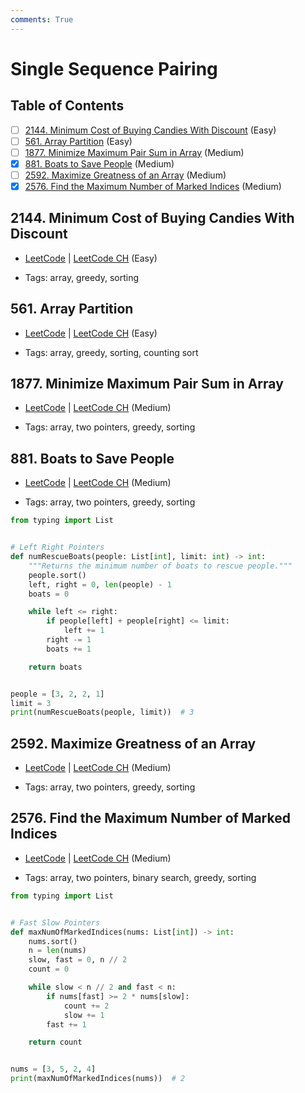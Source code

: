 ```yaml
---
comments: True
---
```


# Single Sequence Pairing

## Table of Contents

- [ ] [2144. Minimum Cost of Buying Candies With Discount](https://leetcode.cn/problems/minimum-cost-of-buying-candies-with-discount/) (Easy)
- [ ] [561. Array Partition](https://leetcode.cn/problems/array-partition/) (Easy)
- [ ] [1877. Minimize Maximum Pair Sum in Array](https://leetcode.cn/problems/minimize-maximum-pair-sum-in-array/) (Medium)
- [x] [881. Boats to Save People](https://leetcode.cn/problems/boats-to-save-people/) (Medium)
- [ ] [2592. Maximize Greatness of an Array](https://leetcode.cn/problems/maximize-greatness-of-an-array/) (Medium)
- [x] [2576. Find the Maximum Number of Marked Indices](https://leetcode.cn/problems/find-the-maximum-number-of-marked-indices/) (Medium)

## 2144. Minimum Cost of Buying Candies With Discount

-   [LeetCode](https://leetcode.com/problems/minimum-cost-of-buying-candies-with-discount/) | [LeetCode CH](https://leetcode.cn/problems/minimum-cost-of-buying-candies-with-discount/) (Easy)

-   Tags: array, greedy, sorting
## 561. Array Partition

-   [LeetCode](https://leetcode.com/problems/array-partition/) | [LeetCode CH](https://leetcode.cn/problems/array-partition/) (Easy)

-   Tags: array, greedy, sorting, counting sort
## 1877. Minimize Maximum Pair Sum in Array

-   [LeetCode](https://leetcode.com/problems/minimize-maximum-pair-sum-in-array/) | [LeetCode CH](https://leetcode.cn/problems/minimize-maximum-pair-sum-in-array/) (Medium)

-   Tags: array, two pointers, greedy, sorting
## 881. Boats to Save People

-   [LeetCode](https://leetcode.com/problems/boats-to-save-people/) | [LeetCode CH](https://leetcode.cn/problems/boats-to-save-people/) (Medium)

-   Tags: array, two pointers, greedy, sorting
```python title="881. Boats to Save People - Python Solution"
from typing import List


# Left Right Pointers
def numRescueBoats(people: List[int], limit: int) -> int:
    """Returns the minimum number of boats to rescue people."""
    people.sort()
    left, right = 0, len(people) - 1
    boats = 0

    while left <= right:
        if people[left] + people[right] <= limit:
            left += 1
        right -= 1
        boats += 1

    return boats


people = [3, 2, 2, 1]
limit = 3
print(numRescueBoats(people, limit))  # 3

```

## 2592. Maximize Greatness of an Array

-   [LeetCode](https://leetcode.com/problems/maximize-greatness-of-an-array/) | [LeetCode CH](https://leetcode.cn/problems/maximize-greatness-of-an-array/) (Medium)

-   Tags: array, two pointers, greedy, sorting
## 2576. Find the Maximum Number of Marked Indices

-   [LeetCode](https://leetcode.com/problems/find-the-maximum-number-of-marked-indices/) | [LeetCode CH](https://leetcode.cn/problems/find-the-maximum-number-of-marked-indices/) (Medium)

-   Tags: array, two pointers, binary search, greedy, sorting
```python title="2576. Find the Maximum Number of Marked Indices - Python Solution"
from typing import List


# Fast Slow Pointers
def maxNumOfMarkedIndices(nums: List[int]) -> int:
    nums.sort()
    n = len(nums)
    slow, fast = 0, n // 2
    count = 0

    while slow < n // 2 and fast < n:
        if nums[fast] >= 2 * nums[slow]:
            count += 2
            slow += 1
        fast += 1

    return count


nums = [3, 5, 2, 4]
print(maxNumOfMarkedIndices(nums))  # 2

```
